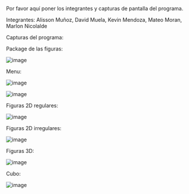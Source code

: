 Por favor aquí poner los integrantes y capturas de pantalla del programa.



Integrantes:
Alisson Muñoz,
David Muela,
Kevin Mendoza,
Mateo Moran,
Marlon Nicolalde


Capturas del programa:

Package de las figuras:

![image](https://github.com/MateoXtra/FigurasGeometricasEnClase/assets/170634042/af17e3a1-37fd-42ed-9c4d-e07268d6e6a0)

Menu:

![image](https://github.com/MateoXtra/FigurasGeometricasEnClase/assets/170634042/93c20945-c3c2-4fb7-a5c4-59e42974fb82)

![image](https://github.com/MateoXtra/FigurasGeometricasEnClase/assets/170634042/b0026af7-a257-4601-bd41-cd8b704db78a)


Figuras 2D regulares:

![image](https://github.com/MateoXtra/FigurasGeometricasEnClase/assets/170634042/864aa75a-3392-407f-98cc-bf00c475b647)

Figuras 2D irregulares:

![image](https://github.com/MateoXtra/FigurasGeometricasEnClase/assets/170634042/140b7b67-0877-4b7c-a353-e545017e018b)


Figuras 3D:

![image](https://github.com/MateoXtra/FigurasGeometricasEnClase/assets/170634042/bfe354eb-c9e3-4f61-bf82-908a36a4b79f)

Cubo:

![image](https://github.com/MateoXtra/FigurasGeometricasEnClase/assets/170634042/a0bc4241-8791-475e-b85a-3a9290e5105b)








